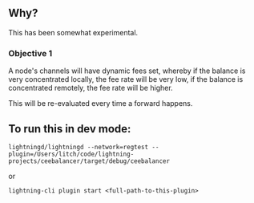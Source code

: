 

## Why?

This has been somewhat experimental.

### Objective 1

A node's channels will have dynamic fees set, whereby if the balance is very concentrated locally, the fee rate will be very low, if the balance is concentrated remotely, the fee rate will be higher.

This will be re-evaluated every time a forward happens.





## To run this in dev mode:

```
lightningd/lightningd --network=regtest --plugin=/Users/litch/code/lightning-projects/ceebalancer/target/debug/ceebalancer
```

or

```
lightning-cli plugin start <full-path-to-this-plugin>